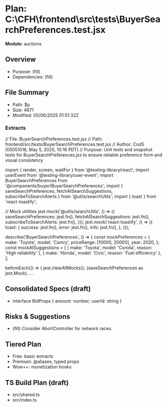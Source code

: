 # Plan: C:\CFH\frontend\src\tests\BuyerSearchPreferences.test.jsx
**Module:** auctions

## Overview
- Purpose: (fill)
- Dependencies: (fill)

## File Summary
- Path: $p
- Size: 4671
- Modified: 05/06/2025 01:51:32Z

### Extracts
// File: BuyerSearchPreferences.test.jsx
// Path: frontend/src/tests/BuyerSearchPreferences.test.jsx
// Author: Cod5 (05051016, May 5, 2025, 10:16 PDT)
// Purpose: Unit tests and snapshot tests for BuyerSearchPreferences.jsx to ensure reliable preference form and visual consistency

import { render, screen, waitFor } from '@testing-library/react';
import userEvent from '@testing-library/user-event';
import BuyerSearchPreferences from '@components/buyer/BuyerSearchPreferences';
import { saveSearchPreferences, fetchAISearchSuggestions, subscribeToSearchAlerts } from '@utils/searchUtils';
import { toast } from 'react-toastify';

// Mock utilities
jest.mock('@utils/searchUtils', () => ({
  saveSearchPreferences: jest.fn(),
  fetchAISearchSuggestions: jest.fn(),
  subscribeToSearchAlerts: jest.fn(),
}));
jest.mock('react-toastify', () => ({
  toast: {
    success: jest.fn(),
    error: jest.fn(),
    info: jest.fn(),
  },
}));

describe('BuyerSearchPreferences', () => {
  const mockPreferences = {
    make: 'Toyota',
    model: 'Camry',
    priceRange: [10000, 20000],
    year: 2020,
  };
  const mockAISuggestions = [
    { make: 'Toyota', model: 'Corolla', reason: 'High reliability' },
    { make: 'Honda', model: 'Civic', reason: 'Fuel efficiency' },
  ];

  beforeEach(() => {
    jest.clearAllMocks();
    (saveSearchPreferences as jest.Mock).
...


## Consolidated Specs (draft)
- interface BidProps { amount: number; userId: string }

## Risks & Suggestions
- (fill) Consider AbortController for network races.

## Tiered Plan
- Free: basic extracts
- Premium: @aliases, typed props
- Wow++: monetization hooks

## TS Build Plan (draft)
- src/shared.ts
- src/index.ts
